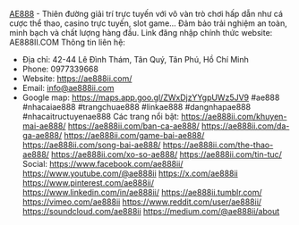 
<a href="https://ae888ii.com/">AE888</a> - Thiên đường giải trí trực tuyến với vô vàn trò chơi hấp dẫn như cá cược thể thao, casino trực tuyến, slot game... Đảm bảo trải nghiệm an toàn, minh bạch và chất lượng hàng đầu. Link đăng nhập chính thức website: AE888II.COM
Thông tin liên hệ:
- Địa chỉ: 42-44 Lê Đình Thám, Tân Quý, Tân Phú, Hồ Chí Minh
- Phone: 0977339668
- Website: 
<a href="https://ae888ii.com/">https://ae888ii.com/</a>
- Email: info@ae888ii.com
- Google map: 
<a href="https://maps.app.goo.gl/ZWxDjzYYgpUWz5JV9">https://maps.app.goo.gl/ZWxDjzYYgpUWz5JV9</a>
#ae888 #nhacaiae888 #trangchuae888 #linkae888 #dangnhapae888 #nhacaitructuyenae888
Các trang nổi bật:
<a href="https://ae888ii.com/khuyen-mai-ae888/">https://ae888ii.com/khuyen-mai-ae888/</a>
<a href="https://ae888ii.com/ban-ca-ae888/">https://ae888ii.com/ban-ca-ae888/</a>
<a href="https://ae888ii.com/da-ga-ae888/">https://ae888ii.com/da-ga-ae888/</a>
<a href="https://ae888ii.com/game-bai-ae888/">https://ae888ii.com/game-bai-ae888/</a>
<a href="https://ae888ii.com/song-bai-ae888/">https://ae888ii.com/song-bai-ae888/</a>
<a href="https://ae888ii.com/the-thao-ae888/">https://ae888ii.com/the-thao-ae888/</a>
<a href="https://ae888ii.com/xo-so-ae888/">https://ae888ii.com/xo-so-ae888/</a>
<a href="https://ae888ii.com/tin-tuc/">https://ae888ii.com/tin-tuc/</a>
Social: 
<a href="https://www.facebook.com/ae888ii/">https://www.facebook.com/ae888ii/</a>
<a href="https://www.youtube.com/@ae888ii">https://www.youtube.com/@ae888ii</a>
<a href="https://x.com/ae888ii">https://x.com/ae888ii</a>
<a href="https://www.pinterest.com/ae888ii/">https://www.pinterest.com/ae888ii/</a>
<a href="https://www.linkedin.com/in/ae888ii/">https://www.linkedin.com/in/ae888ii/</a>
<a href="https://ae888ii.tumblr.com/">https://ae888ii.tumblr.com/</a>
<a href="https://vimeo.com/ae888ii">https://vimeo.com/ae888ii</a>
<a href="https://www.reddit.com/user/ae888ii/">https://www.reddit.com/user/ae888ii/</a>
<a href="https://soundcloud.com/ae888ii">https://soundcloud.com/ae888ii</a>
<a href="https://medium.com/@ae888ii/about">https://medium.com/@ae888ii/about</a>

